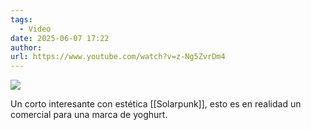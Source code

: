 ```yaml
---
tags:
  - Video
date: 2025-06-07 17:22
author: 
url: https://www.youtube.com/watch?v=z-Ng5ZvrDm4
---
```

![](https://www.youtube.com/watch?v=z-Ng5ZvrDm4)

Un corto interesante con estética [[Solarpunk]], esto es en realidad un comercial para una marca de yoghurt.